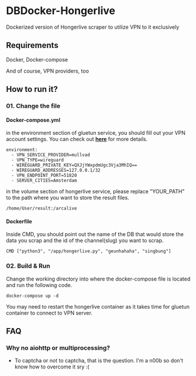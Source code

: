 # DBDocker-Hongerlive
Dockerized version of Hongerlive scraper to utilize VPN to it exclusively

## Requirements
Docker, Docker-compose

And of course, VPN providers, too

## How to run it?
### 01. Change the file
#### Docker-compose.yml
in the environment section of gluetun service, you should fill out your VPN account settings. You can check out [**here**](https://github.com/qdm12/gluetun) for more details.
```
environment:
  - VPN_SERVICE_PROVIDER=mullvad
  - VPN_TYPE=wireguard
  - WIREGUARD_PRIVATE_KEY=QXJjYWxpdmUgc3Vja3MhIQ==
  - WIREGUARD_ADDRESSES=127.0.0.1/32
  - VPN_ENDPOINT_PORT=51820
  - SERVER_CITIES=Amsterdam
```

in the volume section of hongerlive service, please replace "YOUR_PATH" to the path where you want to store the result files.
```
/home/User/result:/arcalive
```

#### Dockerfile
Inside CMD, you should point out the name of the DB that would store the data you scrap and the id of the channel(slug) you want to scrap.
```
CMD ["python3", "/app/hongerlive.py", "geunhahaha", "singbung"]
```

### 02. Build & Run
Change the working directory into where the docker-compose file is located and run the following code.
```
docker-compose up -d
```
You may need to restart the hongerlive container as it takes time for gluetun container to connect to VPN server.

## FAQ
### Why no aiohttp or multiprocessing?
- To captcha or not to captcha, that is the question. I'm a n00b so don't know how to overcome it sry :(
